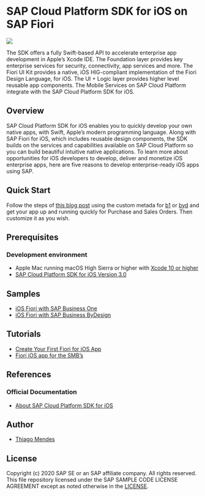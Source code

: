 # SAP Cloud Platform SDK for iOS on SAP Fiori
![](https://i.imgur.com/tryO1yc.png)

The SDK offers a fully Swift-based API to accelerate enterprise app development in Apple’s Xcode IDE. The Foundation layer provides key enterprise services for security, connectivity, app services and more. The Fiori UI Kit provides a native, iOS HIG-compliant implementation of the Fiori Design Language, for iOS. The UI + Logic layer provides higher level reusable app components. The Mobile Services on SAP Cloud Platform integrate with the SAP Cloud Platform SDK for iOS.

## Overview
SAP Cloud Platform SDK for iOS enables you to quickly develop your own native apps, with Swift, Apple’s modern programming language. Along with SAP Fiori for iOS, which includes reusable design components, the SDK builds on the services and capabilities available on SAP Cloud Platform so you can build beautiful intuitive native applications.
To learn more about opportunities for iOS developers to develop, deliver and monetize iOS enterprise apps, here are five reasons to develop enterprise-ready iOS apps using SAP.

## Quick Start
Follow the steps of [this blog post](https://blogs.sap.com/2019/02/06/fiori-ios-app-for-the-smbs/) using the custom metada for [b1](https://raw.githubusercontent.com/B1SA/hackathon/master/iOSFiori/iOSFioriB1/customB1metadata.xml) or [byd](https://raw.githubusercontent.com/B1SA/hackathon/master/iOSFiori/iOSFioriByD/customByDmetadata.xml) and get your app up and running quickly for Purchase and Sales Orders. Then customize it as you wish.

## Prerequisites
### Development environment
* Apple Mac running macOS High Sierra or higher with [Xcode 10 or higher](https://apps.apple.com/es/app/xcode/id497799835?l=en&mt=12)
* [SAP Cloud Platform SDK for iOS Version 3.0](https://developers.sap.com/topics/cloud-platform-sdk-for-ios.html)

## Samples
* [iOS Fiori with SAP Business One](https://github.com/mendesthi/iOSFioriB1.git)
* [iOS Fiori with SAP Business ByDesign](https://github.com/mendesthi/iOSFioriByD.git)

## Tutorials
* [Create Your First Fiori for iOS App](https://developers.sap.com/tutorials/fiori-ios-scpms-teched18-02.html)
* [Fiori iOS app for the SMB’s](https://blogs.sap.com/2019/02/06/fiori-ios-app-for-the-smbs/)

## References
### Official Documentation
* [About SAP Cloud Platform SDK for iOS](https://help.sap.com/viewer/fc1a59c210d848babfb3f758a6f55cb1/3.0/en-US/fd75e25c98364517b493c08709c95786.html)

## Author
- [Thiago Mendes](https://twitter.com/mendesthix?lang=en-gb)

License
-------

Copyright (c) 2020 SAP SE or an SAP affiliate company. All rights reserved.
This file repository licensed under the SAP SAMPLE CODE LICENSE AGREEMENT except as noted otherwise in the [LICENSE](../LICENSE).
